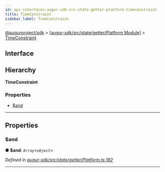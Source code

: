 ```yaml
---
id: api-interfaces-augur-sdk-src-state-getter-platform-timeconstraint
title: TimeConstraint
sidebar_label: TimeConstraint
---
```


[@augurproject/sdk](api-readme.md) > [[augur-sdk/src/state/getter/Platform Module]](api-modules-augur-sdk-src-state-getter-platform-module.md) > [TimeConstraint](api-interfaces-augur-sdk-src-state-getter-platform-timeconstraint.md)

## Interface

## Hierarchy

**TimeConstraint**

### Properties

* [$and](api-interfaces-augur-sdk-src-state-getter-platform-timeconstraint.md#_and)

---

## Properties

<a id="_and"></a>

###  $and

**● $and**: *`Array`<`object`>*

*Defined in [augur-sdk/src/state/getter/Platform.ts:182](https://github.com/AugurProject/augur/blob/304ca83772/packages/augur-sdk/src/state/getter/Platform.ts#L182)*

___

